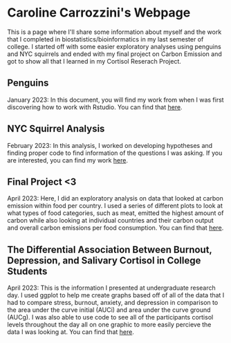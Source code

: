 # Caroline Carrozzini's Webpage

This is a page where I'll share some information about myself and the work that I completed in biostatistics/bioinformatics in my last semester of college. I started off with some easier exploratory analyses using penguins and NYC squirrels and ended with my final project on Carbon Emission and got to show all that I learned in my Cortisol Reserach Project.

## Penguins
January 2023: In this document, you will find my work from when I was first discovering how to work with Rstudio. You can find that [here](https://carolinecarrozzini.github.io/BioStatisticsAnalysis/PalmerPenguinsAnalysis.html).

## NYC Squirrel Analysis 
February 2023: In this analysis, I worked on developing hypotheses and finding proper code to find information of the questions I was asking. If you are interested, you can find my work [here](https://carolinecarrozzini.github.io/BioStatisticsAnalysis/NYC_Squirrels.html).


## Final Project <3
April 2023: Here, I did an exploratory analysis on data that looked at carbon emission within food per country. I used a series of different plots to look at what types of food categories, such as meat, emitted the highest amount of carbon while also looking at individual countries and their carbon output and overall carbon emissions per food consumption. You can find that [here](https://carolinecarrozzini.github.io/BioStatisticsAnalysis/Biostats_Final_Project.html).

## The Differential Association Between Burnout, Depression, and Salivary Cortisol in College Students
April 2023: This is the information I presented at undergraduate research day. I used ggplot to help me create graphs based off of all of the data that I had to compare stress, burnout, anxiety, and depression in comparison to the area under the curve initial (AUCi) and area under the curve ground (AUCg). I was also able to use code to see all of the participants cortisol levels throughout the day all on one graphic to more easily percieve the data I was looking at. You can find that [here](https://carolinecarrozzini.github.io/BioStatisticsAnalysis/Cortisol-Graphing-Analysis.html).
